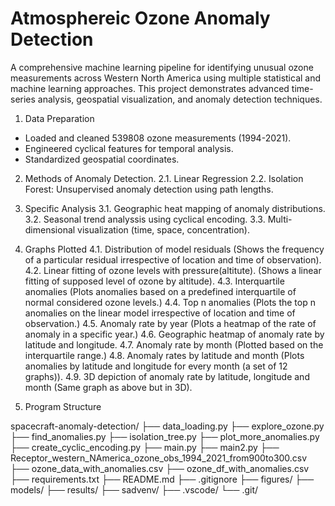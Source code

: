 # Atmosphereic Ozone Anomaly Detection

A comprehensive machine learning pipeline for identifying unusual ozone measurements across Western North America using multiple statistical and machine learning approaches. This project demonstrates advanced time-series analysis, geospatial visualization, and anomaly detection techniques.


1. Data Preparation
* Loaded and cleaned 539808 ozone measurements (1994-2021).
* Engineered cyclical features for temporal analysis.
* Standardized geospatial coordinates.

2. Methods of Anomaly Detection.
2.1. Linear Regression
2.2. Isolation Forest: Unsupervised anomaly detection using path lengths.

3. Specific Analysis
3.1. Geographic heat mapping of anomaly distributions.
3.2. Seasonal trend analyssis using cyclical encoding.
3.3. Multi-dimensional visualization (time, space, concentration).

4. Graphs Plotted
4.1. Distribution of model residuals (Shows the frequency of a particular residual irrespective of location and time of observation).
4.2. Linear fitting of ozone levels with pressure(altitute). (Shows a linear fitting of supposed level of ozone by altitude).
4.3. Interquartile anomalies (Plots anomalies based on a predefined interquartile of normal considered ozone levels.)
4.4. Top n anomalies (Plots the top n anomalies on the linear model irrespective of location and time of observation.)
4.5. Anomaly rate by year (Plots a heatmap of the rate of anomaly in a specific year.)
4.6. Geographic heatmap of anomaly rate by latitude and longitude.
4.7. Anomaly rate by month (Plotted based on the interquartile range.)
4.8. Anomaly rates by latitude and month (Plots anomalies by latitude and longitude for every month (a set of 12 graphs)).
4.9. 3D depiction of anomaly rate by latitude, longitude and month (Same graph as above but in 3D).

5. Program Structure

spacecraft-anomaly-detection/
├── data_loading.py
├── explore_ozone.py
├── find_anomalies.py
├── isolation_tree.py
├── plot_more_anomalies.py
├── create_cyclic_encoding.py
├── main.py
├── main2.py
├── Receptor_western_NAmerica_ozone_obs_1994_2021_from900to300.csv
├── ozone_data_with_anomalies.csv
├── ozone_df_with_anomalies.csv
├── requirements.txt
├── README.md
├── .gitignore
├── figures/
├── models/
├── results/
├── sadvenv/
├── .vscode/
└── .git/

